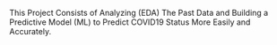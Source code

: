 This Project Consists of Analyzing (EDA) The Past Data and Building a Predictive Model (ML) to Predict COVID19 Status More Easily and Accurately. 
